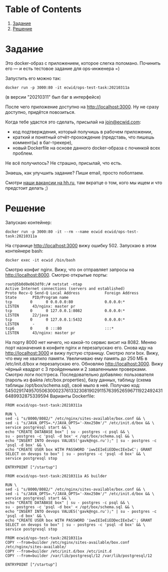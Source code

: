 
# Table of Contents

1.  [Задание](#orgd8d0871)
2.  [Решение](#orgcefd197)


<a id="orgd8d0871"></a>

# Задание

Это docker-образ с приложением, которое слегка поломано. Починить его — и есть тестовое задание для ops-инженера =)

Запустить его можно так:

    docker run -p 3000:80 -it ecwid/ops-test-task:20210311a

(в версии "20210311" был баг в интерфейсе)

После чего приложение доступно на <http://localhost:3000>. Ну не сразу доступно, придётся повозиться.

Когда тебе удастся это сделать, присылай на join@ecwid.com:

-   код подтверждения, который получишь в рабочем приложении,
-   краткий и понятный отчёт-прохождение (представь, что пишешь коммент(ы) в баг-трекере),
-   новый Dockerfile на основе данного docker-образа с починкой всех проблем.

Не всё получилось? Не страшно, присылай, что есть.

Знаешь, как улучшить задание? Пиши email, просто поболтаем.

Смотри [наши вакансии на hh.ru](https://ulyanovsk.hh.ru/search/vacancy?st=searchVacancy&text=DevOps+%D0%AD%D0%BA%D0%B2%D0%B8%D0%B4&salary=&currency_code=RUR&experience=doesNotMatter&order_by=relevance&search_period=0&items_on_page=50&no_magic=true&L_save_area=true), там вкратце о том, кого мы ищем и что предстоит делать ;)


<a id="orgcefd197"></a>

# Решение

Запускаю контейнер:

    docker run -p 3000:80 -it --rm --name ecwid ecwid/ops-test-task:20210311a

На странице <http://localhost:3000> вижу ошибку 502. Запускаю в этом контейнере bash:

    docker exec -it ecwid /bin/bash

Смотрю конфиг nginx. Вижу, что он отправляет запросы на <http://localhost:8000>. Смотрю открытые порты:

    root@5b0d0e063df0:/# netstat -ntap
    Active Internet connections (servers and established)
    Proto Recv-Q Send-Q Local Address           Foreign Address         State       PID/Program name
    tcp        0      0 0.0.0.0:80              0.0.0.0:*               LISTEN      43/nginx: master pr
    tcp        0      0 127.0.0.1:8082          0.0.0.0:*               LISTEN      22/java
    tcp        0      0 127.0.0.1:5432          0.0.0.0:*               LISTEN      -
    tcp6       0      0 :::80                   :::*                    LISTEN      43/nginx: master pr

На порту 8000 нет ничего, но какой-то сервис висит на 8082. Меняю порт назначения в конфиге nginx и перезапускаю его. Снова иду на <http://localhost:3000> и вижу пустую страницу. Смотрю логи box. Вижу, что ему не хватило памяти. Увеличиваю ему память до 250 МБ в /etc/init.d/box и перезапускаю его.
Обновляю <http://localhost:3000>. Вижу чёрный квадрат с 3 пройденными и 2 заваленными проверками. Смотрю логи постгреса. Последовательно добавляю: пользователя (пароль из файла /etc/box.properties), базу данных, таблицу (схема таблицы /opt/box/schema.sql), своё мыло в неё. Получаю код: 54502917495705063000237613323081902911576395265967119224924316489932875339594
Варианты Dockerfile:

    FROM ecwid/ops-test-task:20210311a
    
    RUN \
    sed -i "s/8000/8082/" /etc/nginx/sites-available/box.conf && \
    sed -i "s/JAVA_OPTS=.*/JAVA_OPTS='-Xmx250m'/" /etc/init.d/box && \
    service postgresql start && \
    echo "CREATE DATABASE box" | su - postgres -c psql && \
    su - postgres -c 'psql -d box' < /opt/box/schema.sql && \
    echo "INSERT INTO devops VALUES('gavk@ngs.ru');" | su - postgres -c 'psql -d box' && \
    echo "CREATE USER box WITH PASSWORD 'iwwIEIeEiEDDecIEeIwC'; GRANT SELECT on devops to box" | su - postgres -c 'psql -d box' && \
    service postgresql stop
    
    ENTRYPOINT ["/startup"]

    FROM ecwid/ops-test-task:20210311a AS builder
    
    RUN \
    sed -i "s/8000/8082/" /etc/nginx/sites-available/box.conf && \
    sed -i "s/JAVA_OPTS=.*/JAVA_OPTS='-Xmx250m'/" /etc/init.d/box && \
    service postgresql start && \
    echo "CREATE DATABASE box" | su - postgres -c psql && \
    su - postgres -c 'psql -d box' < /opt/box/schema.sql && \
    echo "INSERT INTO devops VALUES('gavk@ngs.ru');" | su - postgres -c 'psql -d box' && \
    echo "CREATE USER box WITH PASSWORD 'iwwIEIeEiEDDecIEeIwC'; GRANT SELECT on devops to box" | su - postgres -c 'psql -d box' && \
    service postgresql stop
    
    FROM ecwid/ops-test-task:20210311a
    COPY --from=builder /etc/nginx/sites-available/box.conf /etc/nginx/sites-available/
    COPY --from=builder /etc/init.d/box /etc/init.d
    COPY --from=builder /var/lib/postgresql/12 /var/lib/postgresql/12
    
    ENTRYPOINT ["/startup"]

